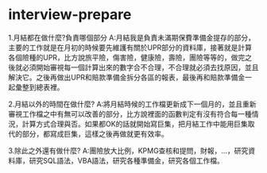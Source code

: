 # interview-prepare

1.月結都在做什麼?負責哪個部分
A:月結我是負責未滿期保費準備金提存的部分，主要的工作就是在月初的時候要先維護有關於UPR部分的資料庫，接著就是計算各個險種的UPR，比方說旅平險，傷害險，健康險，壽險，團險等等的，做完之後就必須開始審視每一個計算出來的數字合不合理，不合理就必須去找原因，並且解決它。之後再做出UPR和賠款準備金拆分各區的報表，最後再和賠款準備金一起彙整到總表裡。

2.月結以外的時間在做什麼?
A:將月結時候的工作檔更新成下一個月的，並且重新審視工作檔之中有無可以改善的部分，比方說裡面的函數判定有沒有符合每一種情況，計算方式合理與否。如果都OK的話就開始寫巨集，把月結工作中能用巨集取代的部分，都寫成巨集，這樣之後再做就更有效率。

3.除此之外還有做什麼?
A:團險放大比例，KPMG查核和提問，財報，...，研究資料庫，研究SQL語法，VBA語法，研究各種準備金，研究各個工作檔。
